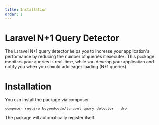 ```yaml
---
title: Installation
order: 1
---
```

# Laravel N+1 Query Detector

The Laravel N+1 query detector helps you to increase your application's performance by reducing the number of queries it executes. This package monitors your queries in real-time, while you develop your application and notify you when you should add eager loading (N+1 queries).

# Installation

You can install the package via composer:

```
composer require beyondcode/laravel-query-detector --dev
```

The package will automatically register itself.